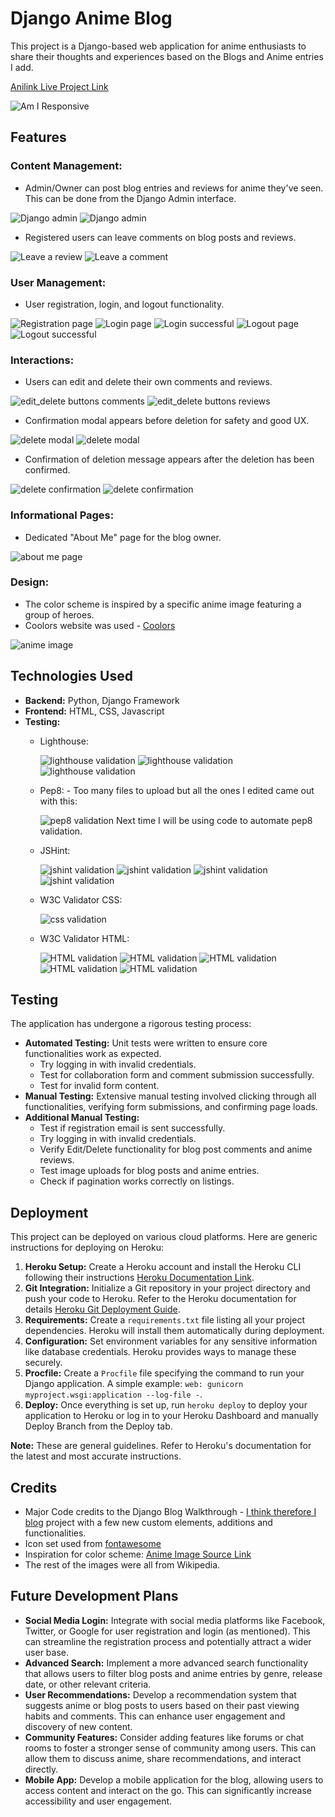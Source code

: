 # Django Anime Blog

This project is a Django-based web application for anime enthusiasts to share their thoughts and experiences based on the Blogs and Anime entries I add.

[Anilink Live Project Link](https://django-anime-blog-220e5f361309.herokuapp.com/)

![Am I Responsive](static/images/am_i_responsive.PNG)

## Features

### Content Management:
- Admin/Owner can post blog entries and reviews for anime they've seen. This can be done from the Django Admin interface.

![Django admin](static/images/django_admin_1.PNG)
![Django admin](static/images/django_admin_2.PNG)
- Registered users can leave comments on blog posts and reviews.

![Leave a review](static/images/leave_a_review.PNG)
![Leave a comment](static/images/leave_a_comment.PNG)

### User Management:
- User registration, login, and logout functionality.

![Registration page](static/images/register_page.PNG)
![Login page](static/images/login_page.PNG)
![Login successful](static/images/login_successful.PNG)
![Logout page](static/images/logout_attempt.PNG)
![Logout successful](static/images/logout_successful.PNG)

### Interactions:
- Users can edit and delete their own comments and reviews.

![edit_delete buttons comments](static/images/edit_delete_buttons_comments.PNG)
![edit_delete buttons reviews](static/images/edit_delete_buttons_reviews.PNG)

- Confirmation modal appears before deletion for safety and good UX.

![delete modal](static/images/delete_triggers_modal2.PNG) 
![delete modal](static/images/delete_triggers_modal.PNG)

- Confirmation of deletion message appears after the deletion has been confirmed.

![delete confirmation](static/images/delete_confirmation_msg.PNG)
![delete confirmation](static/images/delete_confirmation_msg2.PNG)

### Informational Pages:
- Dedicated "About Me" page for the blog owner.

![about me page](static/images/about_me_page.PNG)

### Design:
- The color scheme is inspired by a specific anime image featuring a group of heroes.
- Coolors website was used - [Coolors](https://coolors.co/f2c71e-ed071f-3638b4-35356f-34312a-075146-35ac9a)

![anime image](static/images/anime_default.jpg)

## Technologies Used

- **Backend:** Python, Django Framework
- **Frontend:** HTML, CSS, Javascript
- **Testing:** 
  - Lighthouse:
  
    ![lighthouse validation](static/images/lighthouse_about_me_page.PNG)
    ![lighthouse validation](static/images/lighthouse_home_page.PNG)
    ![lighthouse validation](static/images/lighthouse_reviews_page.PNG)

  - Pep8: - Too many files to upload but all the ones I edited came out with this:

    ![pep8 validation](static/images/python_validation_screenshot.PNG)
    Next time I will be using code to automate pep8 validation.

  - JSHint:

    ![jshint validation](static/images/jshint_validation.PNG) 
    ![jshint validation](static/images/jshint_validation2.PNG) 
    ![jshint validation](static/images/jshint_validation3.PNG) 
    ![jshint validation](static/images/jshint_validation4.PNG)

  - W3C Validator CSS:

    ![css validation](static/images/css_validation.PNG)

  - W3C Validator HTML:

    ![HTML validation](static/images/about_html_validation.PNG) 
    ![HTML validation](static/images/anime_detail_html_validation.PNG) 
    ![HTML validation](static/images/index_html_validation.PNG) 
    ![HTML validation](static/images/review_html_validation.PNG) 
    ![HTML validation](static/images/post_detail_html_validation.PNG)

## Testing

The application has undergone a rigorous testing process:

- **Automated Testing:** Unit tests were written to ensure core functionalities work as expected.
  - Try logging in with invalid credentials.
  - Test for collaboration form and comment submission successfully.
  - Test for invalid form content.
- **Manual Testing:** Extensive manual testing involved clicking through all functionalities, verifying form submissions, and confirming page loads.
- **Additional Manual Testing:**
  - Test if registration email is sent successfully.
  - Try logging in with invalid credentials.
  - Verify Edit/Delete functionality for blog post comments and anime reviews.
  - Test image uploads for blog posts and anime entries.
  - Check if pagination works correctly on listings.

## Deployment

This project can be deployed on various cloud platforms. Here are generic instructions for deploying on Heroku:

1. **Heroku Setup:** Create a Heroku account and install the Heroku CLI following their instructions [Heroku Documentation Link](https://devcenter.heroku.com/).
2. **Git Integration:** Initialize a Git repository in your project directory and push your code to Heroku. Refer to the Heroku documentation for details [Heroku Git Deployment Guide](https://devcenter.heroku.com/articles/deploying-python).
3. **Requirements:** Create a `requirements.txt` file listing all your project dependencies. Heroku will install them automatically during deployment.
4. **Configuration:** Set environment variables for any sensitive information like database credentials. Heroku provides ways to manage these securely.
5. **Procfile:** Create a `Procfile` file specifying the command to run your Django application. A simple example: `web: gunicorn myproject.wsgi:application --log-file -`.
6. **Deploy:** Once everything is set up, run `heroku deploy` to deploy your application to Heroku or log in to your Heroku Dashboard and manually Deploy Branch from the Deploy tab.

**Note:** These are general guidelines. Refer to Heroku's documentation for the latest and most accurate instructions.

## Credits

- Major Code credits to the Django Blog Walkthrough - [I think therefore I blog](https://learn.codeinstitute.net/courses/course-v1:CodeInstitute+FSD101_WTS+2023_Q3/courseware/31f4d0db719b4ae38601295fa2151b5c/376093d8bf5a4b2abd2e47bdf47b82bf/) project with a few new custom elements, additions and functionalities.
- Icon set used from [fontawesome](https://fontawesome.com/icons)
- Inspiration for color scheme: [Anime Image Source Link](https://static.wikia.nocookie.net/58fcc31c-3722-4c09-8a0b-2a3662e2c58a/scale-to-width-down/800)
- The rest of the images were all from Wikipedia.

## Future Development Plans

- **Social Media Login:** Integrate with social media platforms like Facebook, Twitter, or Google for user registration and login (as mentioned). This can streamline the registration process and potentially attract a wider user base.
- **Advanced Search:** Implement a more advanced search functionality that allows users to filter blog posts and anime entries by genre, release date, or other relevant criteria.
- **User Recommendations:** Develop a recommendation system that suggests anime or blog posts to users based on their past viewing habits and comments. This can enhance user engagement and discovery of new content.
- **Community Features:** Consider adding features like forums or chat rooms to foster a stronger sense of community among users. This can allow them to discuss anime, share recommendations, and interact directly.
- **Mobile App:** Develop a mobile application for the blog, allowing users to access content and interact on the go. This can significantly increase accessibility and user engagement.
